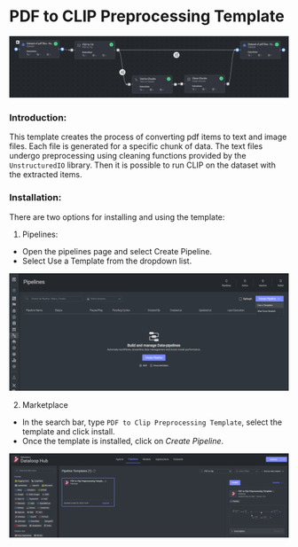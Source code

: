 # PDF to CLIP Preprocessing Template

<img src="assets/pipeline.png" alt="Image of the pipeline">

### Introduction:

This template creates the process of converting pdf items to text and image files. 
Each file is generated for a specific chunk of data. 
The text files undergo preprocessing using cleaning functions provided by the `UnstructuredIO` library.
Then it is possible to run CLIP on the dataset with the extracted items.

### Installation:

There are two options for installing and using the template:

1. Pipelines:

* Open the pipelines page and select Create Pipeline.
* Select Use a Template from the dropdown list.

<img src="assets/pipeline_create.png" alt="Image of the pipeline creation page">

2. Marketplace

* In the search bar, type `PDF to Clip Preprocessing Template`, select the template and click install.
* Once the template is installed, click on *Create Pipeline*.

<img src="assets/marketplace.png" alt="Image of the pipeline">
